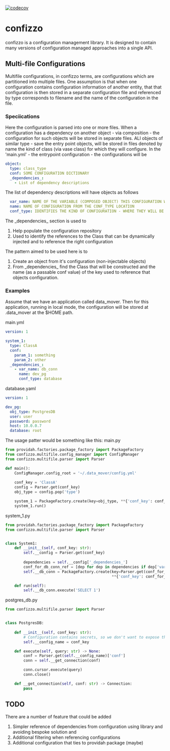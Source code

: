 [![codecov](https://codecov.io/gl/hashmapinc:ctso:utilities/confizzo/branch/%5Cx646576656c6f706d656e74/graph/badge.svg?token=ITYIXT92BE)](https://codecov.io/gl/hashmapinc:ctso:utilities/confizzo)

# confizzo

confizzo is a configuration management library. It is designed to contain many versions of configuration managed approaches into a single API.

## Multi-file Configurations

Multifile configurations, in confizzo terms, are configurations which are partitioned into multiple files. One assumption is that when one configuration contains configuration information of another entity, that that configuration is then stored in a separate configuration file and referenced by type corresponds to filename and the name of the configuration in the file.

### Speciications

Here the configuration is parsed into one or more files. When a configuration has a dependency on another object - via composition - the configuration for such 
objects will be stored in separate files. ALl objects of similar type - save the entry point objects, will be stored in files denoted by name the kind of class 
(via vase class) for which they will configure. In the 'main.yml' - the entrypoint configuration - the configurations will be 

````yaml
object:
  type: class_type
  conf: SOME CONFIGURATION DICTIONARY
  _dependencies_:
    - List of dependency descriptions
````

The list of dependency descriptions will have objects as follows
```yaml
  var_name: NAME OF THE VARIABLE (COMPOSED OBJECT) THIS CONFIGURATION WILL BELONG TO
  name: NAME OF CONFIGURATION FROM THE CONF_TYPE LOCATION
  conf_type: IDENTIFIES THE KIND OF CONFIGURATION - WHERE THEY WILL BE STORED.
```

The \_dependencies\_ section is used to
1. Help populate the configuration repository
1. Used to identify the references to the Class that can be dynamically injected and to reference the right configuration

The pattern aimed to be used here is to
1. Create an object from it's configuration (non-injectable objects)
1. From \_dependencies\_ find the Class that will be constructed and the name (as a passable conf value) of the key used to reference that objects configuration.

### Examples
Assume that we have an application called data_mover. Then for this application, running in local mode, the configuration will be stored at .data_mover at the $HOME path.

main.yml
```yaml
version: 1

system_1:
  type: ClassA
  conf:
    param_1: something
    param_2: other
  _dependencies_:
    - var_name: db_conn
      name: dev_pg
      conf_type: database
```

database.yaml
```yaml
version: 1

dev_pg:
  obj_type: PostgresDB
  user: user
  password: password
  host: 10.0.0.7
  database: root
```

The usage patter would be something like this:
main.py
```python
from providah.factories.package_factory import PackageFactory
from confizzo.multifile.config_manager import ConfigManager
from confizzo.multifile.parser import Parser

def main():
    ConfigManager.config_root = '~/.data_mover/config.yml'
    
    conf_key = 'ClassA' 
    config = Parser.get(conf_key)
    obj_type = config.pop('type')

    system_1 = PackageFactory.create(key=obj_type, **{'conf_key': conf_key})
    system_1.run()
```

system_1.py
```python
from providah.factories.package_factory import PackageFactory
from confizzo.multifile.parser import Parser


class System1:
    def __init__(self, conf_key: str):
        self.__config = Parser.get(conf_key)
        
        dependencies = self.__config['_dependencies_']
        conf_for_db_conn_ref = [dep for dep in dependencies if dep['var_name'] == 'db_conn']
        self.__db_conn = PackageFactory.create(key=Parser.get(conf_for_db_conn_ref['type']), 
                                               **{'conf_key': conf_for_db_conn_ref['name']})

    def run(self):
        self.__db_conn.execute('SELECT 1')

```

postgres_db.py
```python
from confizzo.multifile.parser import Parser


class PostgresDB:
    
    def __init__(self, conf_key: str):
        # Configuration contains secrets, so we don't want to expose this except when executing a query.
        self.__config_name = conf_key 

    def execute(self, query: str) -> None:
        conf = Parser.get(self.__config_name)['conf']
        conn = self.__get_connection(conf)

        conn.cursor.execute(query)
        conn.close()

    def __get_connection(self, conf: str) -> Connection:
        pass
```

## TODO
There are a number of feature that could be added
1. Simpler reference of dependencies from configuration using library and avoiding bespoke solution and 
1. Additional filtering when referencing configurations
1. Additional configuration that ties to providah package (maybe)
